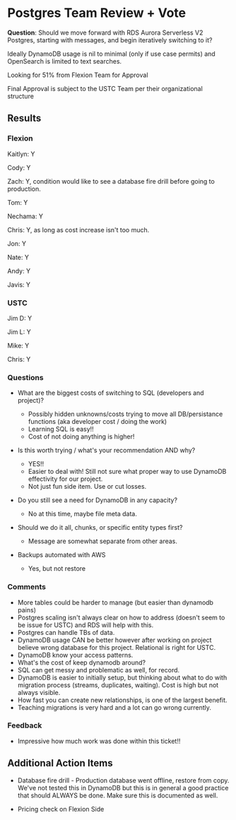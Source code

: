 # Postgres Team Review + Vote

**Question**: Should we move forward with RDS Aurora Serverless V2 Postgres, starting with messages, and begin iteratively switching to it?

Ideally DynamoDB usage is nil to minimal (only if use case permits) and OpenSearch is limited to text searches.

Looking for 51% from Flexion Team for Approval

Final Approval is subject to the USTC Team per their organizational structure

## Results

### Flexion
Kaitlyn: Y

Cody: Y

Zach: Y, condition would like to see a database fire drill before going to production. 

Tom: Y

Nechama: Y

Chris: Y, as long as cost increase isn't too much. 

Jon: Y

Nate: Y

Andy:  Y

Javis: Y

### USTC
Jim D: Y

Jim L: Y

Mike: Y

Chris: Y

### Questions

- What are the biggest costs of switching to SQL (developers and project)?
  - Possibly hidden unknowns/costs trying to move all DB/persistance functions (aka developer cost / doing the work)
  - Learning SQL is easy!! 
  - Cost of not doing anything is higher!

- Is this worth trying / what's your recommendation AND why?
  - YES!! 
  - Easier to deal with! Still not sure what proper way to use DynamoDB effectivity for our project.
  - Not just fun side item. Use or cut losses. 

- Do you still see a need for DynamoDB in any capacity?
  - No at this time, maybe file meta data.

- Should we do it all, chunks, or specific entity types first?
  - Message are somewhat separate from other areas.

- Backups automated with AWS
  - Yes, but not restore


### Comments

- More tables could be harder to manage (but easier than dynamodb pains)
- Postgres scaling isn't always clear on how to address (doesn't seem to be issue for USTC) and RDS will help with this.
- Postgres can handle TBs of data.
- DynamoDB usage CAN be better however after working on project believe wrong database for this project. Relational is right for USTC.
- DynamoDB know your access patterns. 
- What's the cost of keep dynamodb around?
- SQL can get messy and problematic as well, for record.
- DynamoDB is easier to initially setup, but thinking about what to do with migration process (streams, duplicates, waiting). Cost is high but not always visible. 
- How fast you can create new relationships, is one of the largest benefit.
- Teaching migrations is very hard and a lot can go wrong currently. 

### Feedback

- Impressive how much work was done within this ticket!!

## Additional Action Items

- Database fire drill - Production database went offline, restore from copy. We've not tested this in DynamoDB but this is in general a good practice that should ALWAYS be done. Make sure this is documented as well.

- Pricing check on Flexion Side 